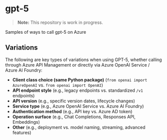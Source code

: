 # gpt-5

> **Note:** This repository is work in progress.

Samples of ways to call gpt-5 on Azure

## Variations

The following are key types of variations when using GPT-5, whether calling through Azure API Management or directly via Azure OpenAI Service / Azure AI Foundry:

- **Client class choice (same Python package)** (`from openai import AzureOpenAI` vs. `from openai import OpenAI`)
- **API endpoint style** (e.g., legacy endpoints vs. standardized `/v1` endpoints)
- **API version** (e.g., specific version dates, lifecycle changes)
- **Service type** (e.g., Azure OpenAI Service vs. Azure AI Foundry)
- **Authentication method** (e.g., API key vs. Azure AD token)
- **Operation surface** (e.g., Chat Completions, Responses API, Embeddings)
- **Other** (e.g., deployment vs. model naming, streaming, advanced features)
